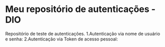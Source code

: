 # Meu repositório de autenticações - DIO
Repositório de teste de autenticações. 
1.Autenticação via nome de usuário e senha:
2.Autenticação via Token de acesso pessoal:
